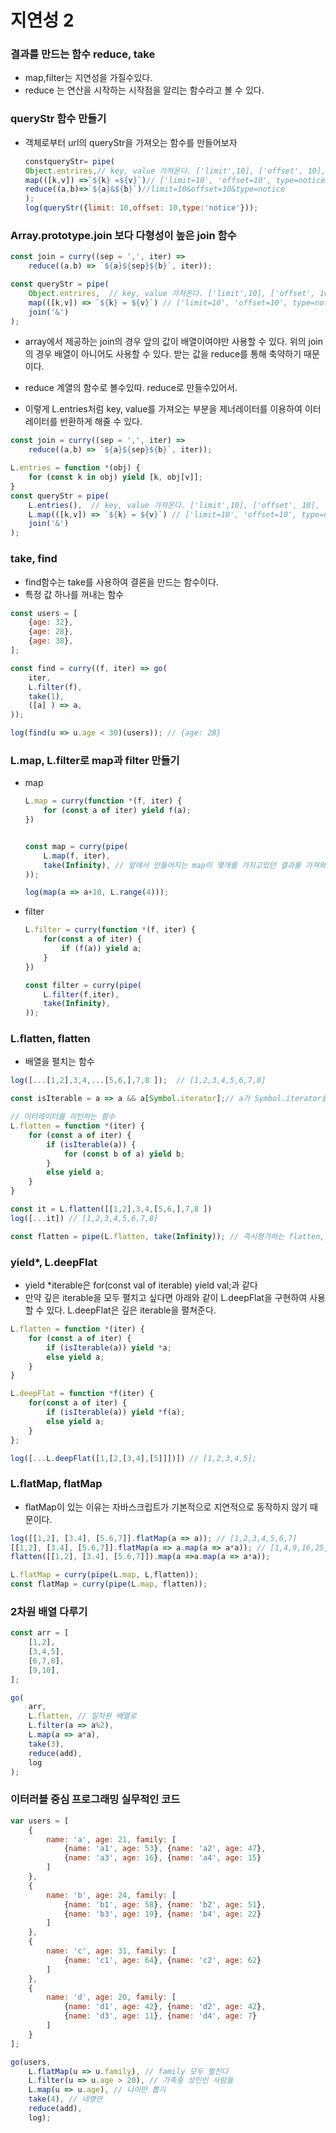 # 지연성 2

### 결과를 만드는 함수 reduce, take

- map,filter는 지연성을 가질수있다.
- reduce 는 연산을 시작하는 시작점을 알리는 함수라고 볼 수 있다.



### queryStr 함수 만들기

- 객체로부터 url의 queryStr을 가져오는 함수를 만들어보자

  ```javascript
  constqueryStr= pipe(
  Object.entrires,// key, value 가져온다. ['limit',10], ['offset', 10], ['type', 'notice']
  map(([k,v]) =>`${k} =${v}`)// ['limit=10', 'offset=10', type=notice']
  reduce((a,b)=>`${a}&${b}`)//limit=10&offset=10&type=notice
  );
  log(queryStr({limit: 10,offset: 10,type:'notice'}));
  ```



### Array.prototype.join 보다 다형성이 높은 join 함수

```javascript
const join = curry((sep = ',', iter) =>
    reduce((a,b) => `${a}${sep}${b}`, iter));

const queryStr = pipe(
    Object.entrires,  // key, value 가져온다. ['limit',10], ['offset', 10], ['type', 'notice']
    map(([k,v]) => `${k} = ${v}`) // ['limit=10', 'offset=10', type=notice']
    join('&')
);
```

- array에서 제공하는 join의 경우 앞의 값이 배열이여야만 사용할 수 있다. 위의 join의 경우 배열이 아니어도 사용할 수 있다. 받는 값을 reduce를 통해 축약하기 때문이다.
- reduce 계열의 함수로 볼수있따. reduce로 만들수있어서.



- 이렇게 L.entries처럼 key, value를 가져오는 부분을 제너레이터를 이용하여 이터레이터를 반환하게 해줄 수 있다.

```javascript
const join = curry((sep = ',', iter) =>
    reduce((a,b) => `${a}${sep}${b}`, iter));

L.entries = function *(obj) {
    for (const k in obj) yield [k, obj[v]];
}
const queryStr = pipe(
    L.entries(),  // key, value 가져온다. ['limit',10], ['offset', 10], ['type', 'notice']
    L.map(([k,v]) => `${k} = ${v}`) // ['limit=10', 'offset=10', type=notice']
    join('&')
);
```



### take, find

- find함수는 take를 사용하여 결론을 만드는 함수이다.
- 특정 값 하나를 꺼내는 함수

```javascript
const users = [
    {age: 32},
    {age: 28},
    {age: 38},
];

const find = curry((f, iter) => go(
    iter,
    L.filter(f),
    take(1),
    ([a] ) => a,
));

log(find(u => u.age < 30)(users)); // {age: 28}
```



### L.map, L.filter로 map과 filter 만들기

- map

  ```javascript
  L.map = curry(function *(f, iter) {
      for (const a of iter) yield f(a);
  })
  
  
  const map = curry(pipe(
      L.map(f, iter),
      take(Infinity), // 앞에서 만들어지는 map이 몇개를 가지고있던 결과를 가져와서 만든다.
  ));
  
  log(map(a => a+10, L.range(4)));
  ```

  

- filter

  ```javascript
  L.filter = curry(function *(f, iter) {
      for(const a of iter) {
          if (f(a)) yield a;
      }
  })
  
  const filter = curry(pipe(
      L.filter(f,iter),
      take(Infinity),
  ));
  ```

  

### L.flatten, flatten

- 배열을 펼치는 함수

```javascript
log([...[1,2],3,4,...[5,6,],7,8 ]);  // [1,2,3,4,5,6,7,8]

const isIterable = a => a && a[Symbol.iterator];// a가 Symbol.iterator를 가지고있는지 확인하고 null여부 확인

// 이터레이터를 리턴하는 함수
L.flatten = function *(iter) {
    for (const a of iter) {
        if (isIterable(a)) {
            for (const b of a) yield b;
        }
        else yield a;
    }
}

const it = L.flatten([[1,2],3,4,[5,6,],7,8 ])
log([...it]) // [1,2,3,4,5,6,7,8]

const flatten = pipe(L.flatten, take(Infinity)); // 즉시평가하는 flatten, 해당하는 모든 값을 평가를 해서 꺼내놓겠다.
```



### yield*, L.deepFlat

- yield *iterable은 for(const val of iterable) yield val;과 같다
- 만약 깊은 iterable을 모두 펼치고 싶다면 아래와 같이 L.deepFlat을 구현하여 사용할 수 있다. L.deepFlat은 깊은 iterable을 펼쳐준다.

```javascript
L.flatten = function *(iter) {
    for (const a of iter) {
        if (isIterable(a)) yield *a;
        else yield a;
    }
}

L.deepFlat = function *f(iter) {
    for(const a of iter) {
        if (isIterable(a)) yield *f(a);
        else yield a;
    }
};

log([...L.deepFlat([1,[2,[3,4],[5]]])]) // [1,2,3,4,5];
```



### L.flatMap, flatMap

- flatMap이 있는 이유는 자바스크립트가 기본적으로 지연적으로 동작하지 않기 때문이다.

```javascript
log([[1,2], [3.4], [5.6,7]].flatMap(a => a)); // [1,2,3,4,5,6,7]
[[1,2], [3.4], [5.6,7]].flatMap(a => a.map(a => a*a)); // [1,4,9,16,25,36,49]
flatten([[1,2], [3.4], [5.6,7]]).map(a =>a.map(a => a*a));

L.flatMap = curry(pipe(L.map, L,flatten));
const flatMap = curry(pipe(L.map, flatten));
```



### 2차원 배열 다루기

```javascript
const arr = [
    [1,2],
    [3,4,5],
    [6,7,8],
    [9,10],
];

go(
    arr,
    L.flatten, // 일차원 배열로
    L.filter(a => a%2),
    L.map(a => a*a),
    take(3),
    reduce(add),
    log
);
```



### 이터러블 중심 프로그래밍 실무적인 코드

```javascript
var users = [
    {
        name: 'a', age: 21, family: [
            {name: 'a1', age: 53}, {name: 'a2', age: 47},
            {name: 'a3', age: 16}, {name: 'a4', age: 15}
        ]
    },
    {
        name: 'b', age: 24, family: [
            {name: 'b1', age: 58}, {name: 'b2', age: 51},
            {name: 'b3', age: 19}, {name: 'b4', age: 22}
        ]
    },
    {
        name: 'c', age: 31, family: [
            {name: 'c1', age: 64}, {name: 'c2', age: 62}
        ]
    },
    {
        name: 'd', age: 20, family: [
            {name: 'd1', age: 42}, {name: 'd2', age: 42},
            {name: 'd3', age: 11}, {name: 'd4', age: 7}
        ]
    }
];

go(users,
    L.flatMap(u => u.family), // family 모두 펼친다
    L.filter(u => u.age > 20), // 가족중 성인인 사람들
    L.map(u => u.age), // 나이만 뽑기
    take(4), // 네명만 
    reduce(add),
    log);
```

